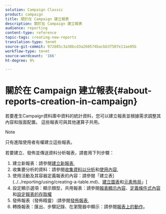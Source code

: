 ```yaml
---
solution: Campaign Classic
product: campaign
title: 關於在 Campaign 建立報表
description: 關於在 Campaign 建立報表
audience: reporting
content-type: reference
topic-tags: creating-new-reports
translation-type: tm+mt
source-git-commit: 972885c3a38bcd3a260574bacbb3f507e11ae05b
workflow-type: tm+mt
source-wordcount: '166'
ht-degree: 9%

---
```



# 關於在 Campaign 建立報表{#about-reports-creation-in-campaign}

若要產生Campaign資料庫中資料的統計資料，您可以建立報表並根據需求調整其內容和版面配置。 這些報表可與其他運算子共用。

>[!NOTE]
>
>只有進階使用者有權建立這些報表。

若要建立、發佈並傳送資料分析報表，請套用下列步驟：

1. 建立新報表：請參閱[建立新報表](../../reporting/using/creating-a-new-report.md),
1. 收集要分析的資料：請參閱[收集資料以分析](../../reporting/using/collecting-data-to-analyze.md)和[使用內容](../../reporting/using/using-the-context.md),
1. 使用活動及其容器定義報表的內容：請參閱「建立表](../../reporting/using/creating-a-table.md)、[建立圖表](../../reporting/using/creating-a-chart.md)和[元素佈局](../../reporting/using/element-layout.md)」[
1. 設定顯示選項：顯示類型，共用報表：請參閱[報表顯示內容](../../reporting/using/configuring-access-to-the-report.md#report-display-context)、[定義條件式內容](../../reporting/using/defining-a-conditional-content.md)和[設定報表的存取權](../../reporting/using/configuring-access-to-the-report.md)
1. 發佈報表（發佈精靈）:請參閱[發佈報表](../../reporting/using/configuring-access-to-the-report.md#publishing-the-report),
1. 轉換報表：匯出、步驟記錄、在瀏覽器中顯示：請參閱[報表上的動作](../../reporting/using/actions-on-reports.md)。

